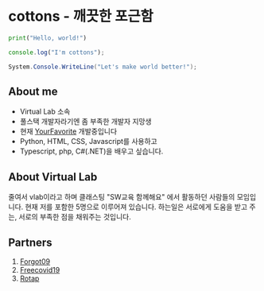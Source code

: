 # cottons - 깨끗한 포근함
```python
print("Hello, world!")
```
```js
console.log("I'm cottons");
```
```csharp
System.Console.WriteLine("Let's make world better!");
```

## About me
- Virtual Lab 소속
- 풀스택 개발자라기엔 좀 부족한 개발자 지망생
- 현재 [YourFavorite](https://github.com/cottons-kr/YourFavorite) 개발중입니다
- Python, HTML, CSS, Javascript를 사용하고
- Typescript, php, C#(.NET)을 배우고 싶습니다.

## About Virtual Lab
 줄여서 vlab이라고 하며 클래스팅 "SW교육 함께해요" 에서 활동하던 사람들의 모임입니다.
현재 저를 포함한 5명으로 이루어져 있습니다.
하는일은 서로에게 도움을 받고 주는, 서로의 부족한 점을 채워주는 것입니다.

## Partners
1. [Forgot09](https://github.com/Forgot09)
2. [Freecovid19](https://github.com/freecovid19)
3. [Rotap](https://github.com/rotap)
